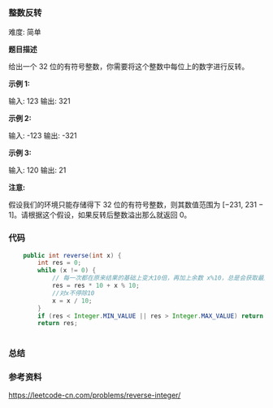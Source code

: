 ### 整数反转

难度: 简单

**题目描述**  

给出一个 32 位的有符号整数，你需要将这个整数中每位上的数字进行反转。

**示例 1:**

输入: 123
输出: 321

**示例 2:**

输入: -123
输出: -321

**示例 3:**

输入: 120
输出: 21

**注意:**

假设我们的环境只能存储得下 32 位的有符号整数，则其数值范围为 [−231,  231 − 1]。请根据这个假设，如果反转后整数溢出那么就返回 0。



### 代码



```java
    public int reverse(int x) {
        int res = 0;
        while (x != 0) {
            // 每一次都在原来结果的基础上变大10倍，再加上余数 x%10，总是会获取最后一个数
            res = res * 10 + x % 10;
            //对x不停除10
            x = x / 10;
        }
        if (res < Integer.MIN_VALUE || res > Integer.MAX_VALUE) return 0;
        return res;
    
```







### 总结



### 参考资料
https://leetcode-cn.com/problems/reverse-integer/

